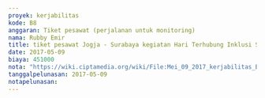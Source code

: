 ```yaml
---
proyek: kerjabilitas
kode: B8
anggaran: Tiket pesawat (perjalanan untuk monitoring)
nama: Rubby Emir
title: tiket pesawat Jogja - Surabaya kegiatan Hari Terhubung Inklusi Surabaya
date: 2017-05-09
biaya: 451000
nota: "https://wiki.ciptamedia.org/wiki/File:Mei_09_2017_kerjabilitas_B8_tiket_jogja_surabaya_rubby.JPG"
tanggalpelunasan: 2017-05-09
notapelunasan:
---
```

